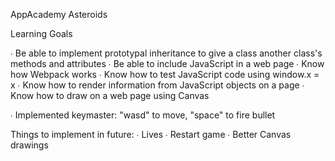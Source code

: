 AppAcademy Asteroids

Learning Goals

∙ Be able to implement prototypal inheritance to give a class another class's methods and attributes
∙ Be able to include JavaScript in a web page
∙ Know how Webpack works
∙ Know how to test JavaScript code using window.x = x
∙ Know how to render information from JavaScript objects on a page
∙ Know how to draw on a web page using Canvas

∙ Implemented keymaster: "wasd" to move, "space" to fire bullet

Things to implement in future:
∙ Lives
∙ Restart game
∙ Better Canvas drawings
